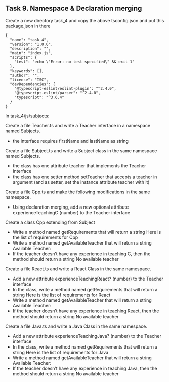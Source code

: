 ## Task 9. Namespace & Declaration merging

Create a new directory task_4 and copy the above tsconfig.json and put this package.json in there

```
{
  "name": "task_4",
  "version": "1.0.0",
  "description": "",
  "main": "index.js",
  "scripts": {
    "test": "echo \"Error: no test specified\" && exit 1"
  },
  "keywords": [],
  "author": "",
  "license": "ISC",
  "devDependencies": {
    "@typescript-eslint/eslint-plugin": "^2.4.0",
    "@typescript-eslint/parser": "^2.4.0",
    "typescript": "^3.6.4"
  }
}
```
In task_4/js/subjects:

Create a file Teacher.ts and write a Teacher interface in a namespace named Subjects.

- the interface requires firstName and lastName as string

Create a file Subject.ts and write a Subject class in the same namespace named Subjects.

- the class has one attribute teacher that implements the Teacher interface
- the class has one setter method setTeacher that accepts a teacher in argument (and as setter, set the instance attribute teacher with it)

Create a file Cpp.ts and make the following modifications in the same namespace.

- Using declaration merging, add a new optional attribute experienceTeachingC (number) to the Teacher interface

Create a class Cpp extending from Subject
- Write a method named getRequirements that will return a string Here is the list of requirements for Cpp
- Write a method named getAvailableTeacher that will return a string Available Teacher: <first name of teacher>
- If the teacher doesn’t have any experience in teaching C, then the method should return a string No available teacher

Create a file React.ts and write a React Class in the same namespace.

- Add a new attribute experienceTeachingReact? (number) to the Teacher interface
- In the class, write a method named getRequirements that will return a string Here is the list of requirements for React
- Write a method named getAvailableTeacher that will return a string Available Teacher: <first name of teacher>
- If the teacher doesn’t have any experience in teaching React, then the method should return a string No available teacher

Create a file Java.ts and write a Java Class in the same namespace.

- Add a new attribute experienceTeachingJava? (number) to the Teacher interface
- In the class, write a method named getRequirements that will return a string Here is the list of requirements for Java
- Write a method named getAvailableTeacher that will return a string Available Teacher: <first name of teacher>
- If the teacher doesn’t have any experience in teaching Java, then the method should return a string No available teacher